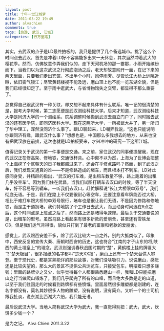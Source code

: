 ```yaml
---
layout: post
title: 十年一觉江城梦
date: 2011-03-22 19:49
author: alvachien
comments: true
tags: [旅游, 武汉, 江城]
categories: [行万里路]
---
```

其实，去武汉的点子是LD最终拍板的，我只是提供了几个备选城市。挑了这么个时间点去武汉，首先是冲着LD好不容易能多出来一天休息，其次当然冲着武大的樱花季。然而，仿佛故意作弄我们似的，走下天河机场的那一霎那，小雨开始缤纷而下。当我们以为这次武汉之行彻底泡汤之后，老天却故意网开一面，在记下来的两天里面，只要我们走出宾馆，不出半个小时，风停雨霁。尽管长江大桥上远眺近瞅，依旧雾气锁江；尽管黄鹤楼视不能及远，磨山顶上也不能一览东湖全貌，但是我们已经很知足了。至于雨中逛武大，与省博物馆失之交臂，都显得不那么重要了。

总觉得自己跟武汉有一种关联，却又想不起来具体有什么联系。唯一记的很清楚的是，报考大学时候，第二志愿便是武汉测绘科技大学。后来才知道，武汉测绘科技大学是同济大学的一个测绘系，院系调整时候搬到武汉去自立门户了，同时搬去武汉的还有医学院，即同济医科大学。现在这两所大学，一所被武大并了，另一所归了华中理工，浑然没同济什么事了。跟LD聊起来，LD嘲弄我说，“这也只能说明你跟同济有缘，跟武汉什么事？”想想也是，中国那么多我想去的地方，从来也没有把武汉放在前排，这次也就是LD拍板要来，才兴冲冲的研究一下这所江城。

值得记录关于武汉的第一件事便是交通。来之前，家住武汉的同事便提醒我，现在的武汉正在修高架、修地铁，交通很杯具。心中颇不以为然，上海为了世博会把整个上海挖了个底朝天的日子我都熬过来了，还会在乎修点路吗？然而，到了武汉之后，我们发现交通真的难——不是修路造成的堵车，而且根本打不到车。LD对此感同身受，并精辟的指出，“武汉的打车难，是出租车数量不够，路上跑着的出租几乎没空车”。因为我们住在武昌，当我们试图打辆车去汉口的时候，等了半天没车，好不容易等到辆车，一听我们去汉口，赶忙解释说“长江大桥限单双号”，我们彻底无语。于是，我们在路上不仅要很耐心等空车，还要注意看车牌能否过大桥。相比于难打车跟大桥的单双号限行，堵车也是很让我们无语，不是因为修路和修地铁，而是主干道拥堵，我们特地挑了个工作日去武大，而且动身时间选在9点之后，这个时间点是上班点之后了，然而路上还是堵得龟速爬。最后关于交通要说的是，出租车的型号。虽然马路上看起来有很多新款的爱丽舍，甚至还有雪铁龙C3，但是我们运气背得很，貌似只打到了最老的富康和老款的爱丽舍。

感觉上，武汉跟西安差不多，除了武汉比较大一点之外，别的大抵类似了。印象中，西安反复的宣传大秦、唐朝时西安的历史，这也符合“江南的才子山东的将,陕西的黄土埋皇上”的理念。武汉则强调春秋战国时期的“楚”，黄鹤楼上挂的牌匾大书“楚天极目”，很多报纸的名字都叫“楚天XX报”，磨山上还有一个楚天台供人攀登。至于现代史，都是耳熟能详的那些故事，对我们没啥吸引力。说说磨山，感觉还是比较失望的，那么大的景区不提供公共浏览车，只接受包车，明摆着只想多赚钱；里面的路牌少之又少，似乎觉得每个人都很熟悉磨山一样，我和LD只能把磨山之行当做爬山锻炼了，我们几乎爬完了所有的山峰，而且绝大多数是走的山道，以至于我们往回走的时候看到路牌都有些愤慨。里面居然很多雕塑都是刚建的，连名字都没有，莫名其妙很多人物的雕塑，没有说明，没有简介。又听一个的士司机跟我扯淡，说东湖比西湖大六倍，我只能无语。

最后说武汉大学。当地人简称武汉大学为武大，我一直觉得别扭：武大，武大，炊饼多少钱一个？

是为之记。
Alva Chien
2011.3.22
